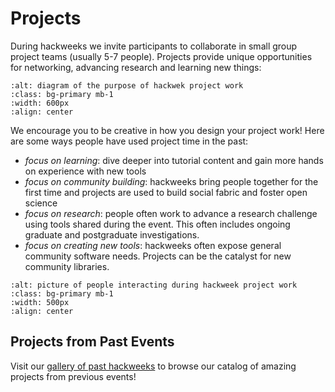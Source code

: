 # Projects

During hackweeks we invite participants to collaborate in small group project teams (usually 5-7 people). Projects provide unique opportunities for networking, advancing research and learning new things:

```{image} ../img/project-purpose.png
:alt: diagram of the purpose of hackwek project work
:class: bg-primary mb-1
:width: 600px
:align: center
```

We encourage you to be creative in how you design your project work! Here are some ways people have used project time in the past:


* *focus on learning*: dive deeper into tutorial content and gain more hands on experience with new tools
* *focus on community building*: hackweeks bring people together for the first time and projects are used to build social fabric and foster open science
* *focus on research*: people often work to advance a research challenge using tools shared during the event. This often includes ongoing graduate and postgraduate investigations.
* *focus on creating new tools*: hackweeks often expose general community software needs. Projects can be the catalyst for new community libraries.

```{image} ../img/project-work.png
:alt: picture of people interacting during hackweek project work
:class: bg-primary mb-1
:width: 500px
:align: center
```

## Projects from Past Events

Visit our [gallery of past hackweeks](https://uwhackweek.github.io/hackweeks-as-a-service/gallery/index.html) to browse our catalog of amazing projects from previous events!
